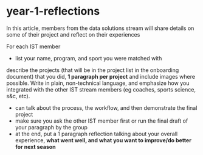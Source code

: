 # year-1-reflections

In this article, members from the data solutions stream will share details on some of their project and reflect on their experiences

For each IST member
  - list your name, program, and sport you were matched with

describe the projects (that will be in the project list in the onboarding document) that you did, **1 paragraph per project** and include images where possible. Write in plain, non-technical language, and emphasize how you integrated with the other IST stream members (eg coaches, sports science, s&c, etc).

- can talk about the process, the workflow, and then demonstrate the final project
- make sure you ask the other IST member first or run the final draft of your paragraph by the group
- at the end, put a 1 paragraph reflection talking about your overall experience, **what went well, and what you want to improve/do better for next season**
